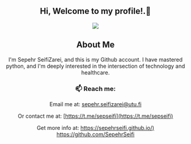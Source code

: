 <div align="center">

## Hi, Welcome to my profile!.👋

<p >
  <a href="https://github.com/SepehrSeifi"><img src="https://readme-typing-svg.herokuapp.com?color=%230077ff&center=true&vCenter=true&lines=I+am+Sepehr+SeifiZarei;I+am+an+Algorithm+Developer;"></a>
</p>

## About Me
I'm Sepehr SeifiZarei, and this is my Github account. I have mastered python, and I'm deeply interested in the intersection of technology and healthcare.


### 📫 Reach me:

Email me at: [sepehr.seifizarei@utu.fi](mailto:sepehr.seifizarei@utu.fi) 

Or contact me at: [https://t.me/sepseifi](https://t.me/sepseifi)

Get more info at: [https://sepehrseifi.github.io/)](https://sepehrseifi.github.io/)
https://github.com/SepehrSeifi
